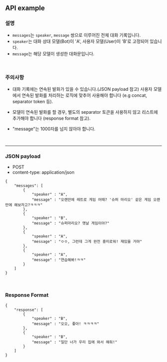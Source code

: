 ## API example


### 설명

- `messages`는 `speaker`, `message` 쌍으로 이루어진 전체 대화 기록입니다.
- `speaker`는 대화 상대 모델(Bot)이 'A', 사용자 모델(User)이 'B'로 고정되어 있습니다.
- `message`는 해당 모델이 생성한 대화문입니다.



&nbsp; 

### 주의사항
- 대화 기록에는 연속된 발화가 있을 수 있습니다.(JSON payload 참고) 사용자 모델에서 연속된 발화를 처리하는 로직에 맞추어 사용해야 합니다 (e.g concat, separator token 등).

- 모델이 연속된 발화를 할 경우, 별도의 separator 토큰을 사용하지 않고 리스트에 추가해야 합니다 (response format 참고).

- "message"는 1000자를 넘지 않아야 합니다.


&nbsp; 

---

### JSON payload
- POST
- content-type: application/json
```
{
    "messages": [
        {
            "speaker" : "A",
            "message" : "오랜만에 레트로 게임 어때? '슈퍼 마리오' 같은 게임 오랜만에 해보자고?ㅋㅋㅋ"
        },
        {
            "speaker" : "B",
            "message" : "슈퍼마리오? 옛날 게임이야?"
        },
        {
            "speaker" : "A",
            "message" : "ㅇㅇ, 그런데 그게 완전 흥미로워! 재밌을 거야"
        },
        {
            "speaker" : "A",
            "message" : "연습해봐!ㅋㅋ"
        }
    ]
}
```

&nbsp; 

### Response Format
```
{
    "response": [
        {
            "speaker" : "B",
            "message" : "오오, 좋아! ㅋㅋㅋㅋ"
        },
        {
            "speaker" : "B",
            "message" : "일단 너가 우리 집에 와서 해줘!"
        }
    ]
}
```

